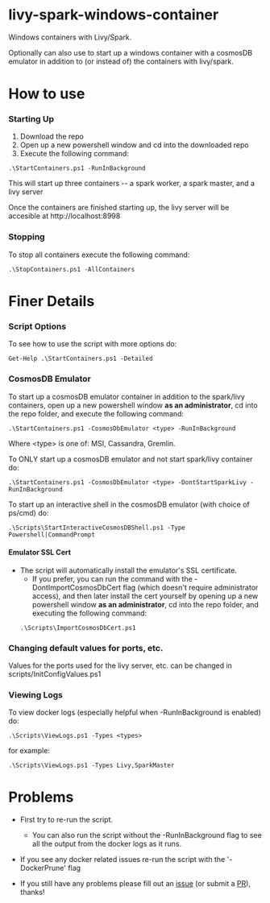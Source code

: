 # livy-spark-windows-container
Windows containers with Livy/Spark. 

Optionally can also use to start up a windows container with a cosmosDB emulator in addition to (or instead of) the containers with livy/spark.

# How to use

### Starting Up
1. Download the repo
2. Open up a new powershell window and cd into the downloaded repo
2. Execute the following command:
```
.\StartContainers.ps1 -RunInBackground
```
  This will start up three containers -- a spark worker, a spark master, and a livy server
  
  Once the containers are finished starting up, the livy server will be accesible at http://localhost:8998

### Stopping
To stop all containers execute the following command:
```
.\StopContainers.ps1 -AllContainers
```

# Finer Details
### Script Options
To see how to use the script with more options do:
```
Get-Help .\StartContainers.ps1 -Detailed 
```
### CosmosDB Emulator
To start up a cosmosDB emulator container in addition to the spark/livy containers, open up a new powershell window <b>as an administrator</b>, cd into the repo folder, and execute the following command:
```
.\StartContainers.ps1 -CosmosDbEmulator <type> -RunInBackground
```
Where \<type\> is one of: MSI, Cassandra, Gremlin.

To ONLY start up a cosmosDB emulator and not start spark/livy container do:

```
.\StartContainers.ps1 -CosmosDbEmulator <type> -DontStartSparkLivy -RunInBackground
```

To start up an interactive shell in the cosmosDB emulator (with choice of ps/cmd) do:
```
.\Scripts\StartInteractiveCosmosDBShell.ps1 -Type Powershell|CommandPrompt
```

#### Emulator SSL Cert
- The script will automatically install the emulator's SSL certificate. 
  - If you prefer, you can run the command
with the -DontImportCosmosDbCert flag (which doesn't require administrator access), and then later install the cert yourself by opening up a new powershell window <b>as an administrator</b>, cd into the repo folder, and executing the following command:
  ```
  .\Scripts\ImportCosmosDbCert.ps1
  ```



### Changing default values for ports, etc.
Values for the ports used for the livy server, etc. can be changed in scripts/InitConfigValues.ps1

### Viewing Logs
To view docker logs (especially helpful when -RunInBackground is enabled) do:
```
.\Scripts\ViewLogs.ps1 -Types <types>
```
for example: 
```
.\Scripts\ViewLogs.ps1 -Types Livy,SparkMaster
```

# Problems
- First try to re-run the script.
  - You can also run the script without the -RunInBackground flag to see all the output from the docker logs as it runs.
- If you see any docker related issues re-run the script with the '-DockerPrune' flag

- If you still have any problems please fill out an [issue](https://github.com/davidOSUL/livy-spark-windows-container/issues) (or submit a [PR](https://github.com/davidOSUL/livy-spark-windows-container/pulls)), thanks!
